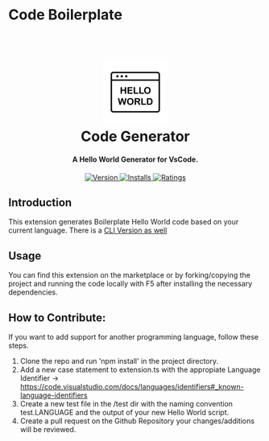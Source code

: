 # Code Boilerplate

<h1 align="center">
  <br>
  <a href="https://marketplace.visualstudio.com/items?itemName=HarryHopkinson.code-boilerplate&ssr=false#overview">
    <img src="https://raw.githubusercontent.com/Harry-Hopkinson/code-boilerplate/master/images/icon.jpg">
  </a>
  <br>
  Code Generator
  <br>
</h1>

<h4 align="center">A Hello World Generator for VsCode.</h4>

<p align="center">
  <a href="https://marketplace.visualstudio.com/items?itemName=HarryHopkinson.code-boilerplate">
    <img src="https://vsmarketplacebadge.apphb.com/version-short/HarryHopkinson.code-boilerplate.svg?style=flat-square" alt="Version">
  </a>
  <a href="https://marketplace.visualstudio.com/items?itemName=HarryHopkinson.code-boilerplate">
    <img src="https://vsmarketplacebadge.apphb.com/installs/HarryHopkinson.code-boilerplate.svg?style=flat-square" alt="Installs">
  </a>
  <a href="https://marketplace.visualstudio.com/items?itemName=HarryHopkinson.code-boilerplate">
    <img src="https://vsmarketplacebadge.apphb.com/rating/HarryHopkinson.code-boilerplate.svg?style=flat-square" alt="Ratings">
  </a>
</p>

## Introduction

This extension generates Boilerplate Hello World code based on your current language.
There is a [CLI Version as well](https://github.com/Harry-Hopkinson/code-boilerplate-cli)

## Usage

You can find this extension on the marketplace or by forking/copying the project and running the code locally with F5 after installing the necessary dependencies.

## How to Contribute:

If you want to add support for another programming language, follow these steps.

1. Clone the repo and run 'npm install' in the project directory.
2. Add a new case statement to extension.ts with the appropiate Language Identifier -> https://code.visualstudio.com/docs/languages/identifiers#_known-language-identifiers
3. Create a new test file in the /test dir with the naming convention test.LANGUAGE and the output of your new Hello World script.
4. Create a pull request on the Github Repository your changes/additions will be reviewed.
